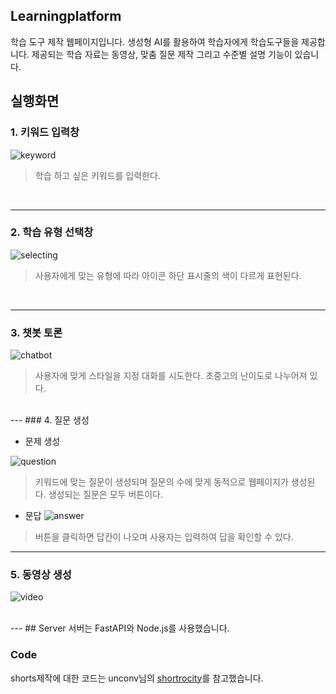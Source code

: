 ## Learningplatform
학습 도구 제작 웹페이지입니다.
생성형 AI를 활용하여 학습자에게 학습도구들을 제공합니다.
제공되는 학습 자료는 동영상, 맞춤 질문 제작 그리고 수준별 설명 기능이 있습니다.

## 실행화면

### 1. 키워드 입력창
![keyword](https://github.com/user-attachments/assets/7e1a3cd1-3b0b-494f-a9fb-2850649d6283)
>학습 하고 싶은 키워드를 입력한다.
<br/>

---

### 2. 학습 유형 선택창
![selecting](https://github.com/user-attachments/assets/43ac3573-b15f-46f9-a85f-381158128dd9)
>사용자에게 맞는 유형에 따라 아이콘 하단 표시줄의 색이 다르게 표현된다.
<br/>

---
### 3. 챗봇 토론
![chatbot](https://github.com/user-attachments/assets/e4838d1f-281b-4f96-a367-76689b5d23da)
>사용자에 맞게 스타일을 지정 대화를 시도한다. 초중고의 난이도로 나누어져 있다.
<br/>
---
### 4. 질문 생성
<br/>

* 문제 생성

![question](https://github.com/user-attachments/assets/47994a2c-710a-4fd3-ae8e-027041300d2e)
>키워드에 맞는 질문이 생성되며 질문의 수에 맞게 동적으로 웹페이지가 생성된다. 생성되는 질문은 모두 버튼이다.

* 문답
![answer](https://github.com/user-attachments/assets/bb43d584-8b8c-4d7c-b206-b4290bc4f2aa)
> 버튼을 클릭하면 답칸이 나오며 사용자는 입력하여 답을 확인할 수 있다.

---
### 5. 동영상 생성
![video](https://github.com/user-attachments/assets/a7dabed3-2a01-4b24-bf3a-56b5f3d5f6d1)

<br/>
---
## Server
서버는 FastAPI와 Node.js를 사용했습니다.

### Code

shorts제작에 대한 코드는 unconv님의 [shortrocity](https://github.com/unconv/shortrocity)를 참고했습니다.


